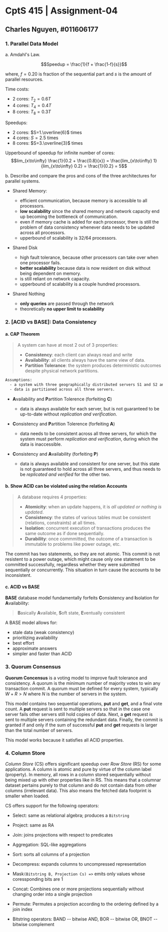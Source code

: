 # CptS 415 | Assignment-04

## Charles Nguyen, \#011606177

### **1. Parallel Data Model**

a. Amdahl's Law.

$$Speedup = \frac{1}{f + \frac{1-f}{s}}$$

where, $f=0.20$ is fraction of the sequential part and $s$ is the amount of parallel resources.

Time costs:
- 2 cores: $T_2=0.6T$
- 4 cores: $T_4=0.4T$
- 8 cores: $T_8=0.3T$

Speedups:
- 2 cores: $S=1.\overline{6}$ times
- 4 cores: $S=2.5$ times
- 8 cores: $S=3.\overline{3}$ times

Upperbound of speedup for infinite number of cores:
$$lim_{x\to\infty} \frac{1}{0.2 + \frac{0.8}{x}} = \frac{lim_{x\to\infty} 1}{lim_{x\to\infty} 0.2} = \frac{1}{0.2} = 5$$

b. Describe and compare the pros and cons of the three architectures for parallel systems.

- Shared Memory:
  - efficient communication, because memory is accessible to all processors.
  - **low scalability** since the shared memory and network capacity end up becoming the bottleneck of communication.
  - even if memory cache is added for each processor, there is still the problem of data consistency whenever data needs to be updated across all processors.
  - upperbound of scalability is 32/64 processors.

- Shared Disk
  - high fault tolerance, because other processors can take over when one processor fails.
  - **better scalability** because data is now resident on disk without being dependent on memory.
  - is still reliant on network capacity.
  - upperbound of scalability is a couple hundred processors.

- Shared Nothing
  - **only queries** are passed through the network
  - theoretically **no upper limit to scalability**

<div style="page-break-after: always"></div>

### **2. [ACID vs BASE]: Data Consistency**

#### a. CAP Theorem

> A system can have at most 2 out of 3 properties:
> - **Consistency**: each client can always read and write
> - **Availability**: all clients always have the same view of data.
> - **Partition Tolerance**: the system produces deterministic outcomes despite physical network partitions.

```txt
Assumptions:
  - a system with three geographically distributed servers S1 and S2 and S3.
  - data is partitioned across all three servers.
```
  
- **A**vailability and **P**artition Tolerence (forfeiting **C**)

  - data is always available for each server, but is not guaranteed to be up-to-date without *replication and verification*.

- **C**onsistency and **P**artition Tolerence (forfeiting **A**)

  - data needs to be consistent across all three servers, for which the system must perform *replication and verification*, during which the data is inaccessible.

- **C**onsistency and **A**vailability (forfeiting **P**)

  - data is always available and consistent for one server, but this state is not guaranteed to hold across all three servers, and thus needs to be *replicated and verified* for the other two.

<div style="page-break-after: always"></div>

#### b. Show ACID can be violated using the relation Accounts

> A database requires 4 properties:
> - **Atomicity**: when an update happens, it is *all updated or nothing is updated*.
> - **Consistency**: the states of various tables must be consistent (relations, constraints) at all times.
> - **Isolation**: concurrent execution of transactions produces the same outcome as if done sequentially.
> - **Durability**: once commmitted, the outcome of a transaction is immutable to problems like power outage, etc.

The commit has two statements, so they are not atomic. This commit is not resistent to a power outage, which might cause only one statement to be committed successfully, regardless whether they were submitted sequentially or concurrently.  This situation in turn cause the accounts to be inconsistent.

#### c. ACID vs BASE

**BASE** database model fundamentally forfeits **C**onsistency and **I**solation for **A**vailability:

> **B**asically **A**vailable,
> **S**oft state,
> **E**ventually consistent

A BASE model allows for:

- stale data (weak consistency)
- prioritizing availability
- best effort
- approximate answers
- simpler and faster than ACID

<div style="page-break-after: always"></div>

### **3. Quorum Consensus**

**Quorum Concensus** is a voting model to improve fault tolerance and consistency. A quorum is the minimum number of majority votes to win any transaction commit. A quorum must be defined for every system, typically $W + R > N$ where $N$ is the number of servers in the system.

This model contains two sequential operations, **put** and **get**, and a final vote count. A **put** request is sent to multiple servers so that in the case one server fails other servers still hold copies of data. Next, a **get** request is sent to multiple servers containing the redundant data. Finally, the commit is granted if and only if the sum of successful **put** and **get** requests is larger than the total number of servers. 

This model works because it satisfies all ACID properties.

<div style="page-break-after: always"></div>

### **4. Column Store**

*Column Store* (CS) offers significant speedup over *Row Store* (RS) for some applications.  A column is atomic and pure by virtue of the column label (property). In memory, all rows in a column stored sequentially without being mixed up with other properties like in RS. This means that a columnar dataset pertains purely to that column and do not contain data from other columns (irrelevant data). This also means the fetched data footprint is smaller when loaded.

CS offers support for the following operators:
- Select: same as relational algebra; produces a `Bitstring`
- Project: same as RA
- Join: joins projections with respect to predicates

- Aggregation: SQL-like aggregations
- Sort: sorts all columns of a projection
- Decompress: expands columns to uncompressed representation
- Mask`(Bitstring B, Projection Cs) =>` emits only values whose coressponding bits are 1
- Concat: Combines one or more projections sequentially without changing order into a single projection
- Permute: Permutes a projection according to the ordering defined by a join index
- Bitstring operators: BAND -- bitwise AND, BOR -- bitwise OR, BNOT -- bitwise complement

